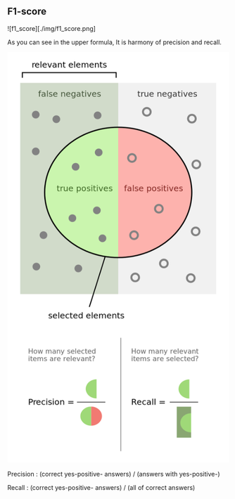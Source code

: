 ## F1-score

![f1_score][./img/f1_score.png]

As you can see in the upper formula, It is harmony of precision and recall.

![precision_and_recall](./img/precision_and_recall.png)

Precision : (correct yes-positive- answers) / (answers with yes-positive-)

Recall : (correct yes-positive- answers) / (all of correct answers)
